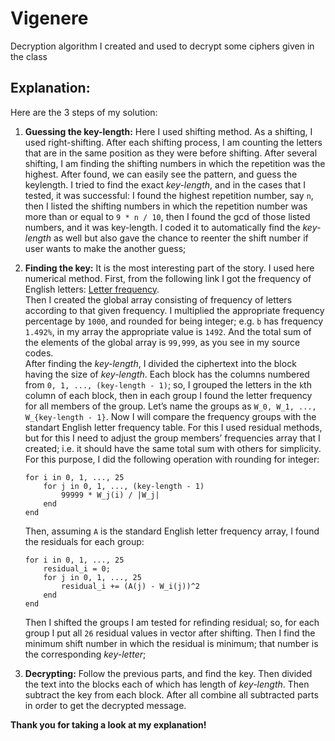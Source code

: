 # Vigenere
Decryption algorithm I created and used to decrypt some ciphers given in the class

## Explanation:
Here are the 3 steps of my solution:

1.  **Guessing the key-length:** Here I used shifting method. As a
    shifting, I used right-shifting. After each shifting process, I am
    counting the letters that are in the same position as they were
    before shifting. After several shifting, I am finding the shifting
    numbers in which the repetition was the highest. After found, we can
    easily see the pattern, and guess the keylength. I tried to find the
    exact *key-length*, and in the cases that I tested, it was
    successful: I found the highest repetition number, say `n`, then I
    listed the shifting numbers in which the repetition number was more
    than or equal to `9 * n / 10`, then I found the gcd of those
    listed numbers, and it was key-length. I coded it to automatically
    find the *key-length* as well but also gave the chance to reenter
    the shift number if user wants to make the another guess;

2.  **Finding the key:** It is the most interesting part of the story. I
    used here numerical method. First, from the following link I got the
    frequency of English letters: [Letter
    frequency](http://en.wikipedia.org/wiki/Letter_frequency).\
    Then I created the global array consisting of frequency of letters
    according to that given frequency. I multiplied the appropriate
    frequency percentage by `1000`, and rounded for being integer; e.g.
    `b` has frequency `1.492%`, in my array the appropriate
    value is `1492`. And the total sum of the elements of the global
    array is `99,999`, as you see in my source codes.\
    After finding the *key-length*, I divided the ciphertext into the
    block having the size of *key-length*. Each block has the columns
    numbered from `0, 1, ..., (key-length - 1)`; so, I grouped the letters in
    the `k`th column of each block, then in each group I found the
    letter frequency for all members of the group. Let’s name the groups
    as `W_0, W_1, ..., W_{key-length - 1}`. Now I will compare the
    frequency groups with the standart English letter frequency table.
    For this I used residual methods, but for this I need to adjust the
    group members’ frequencies array that I created; i.e. it should have
    the same total sum with others for simplicity. For this purpose, I
    did the following operation with rounding for integer:
    ```
    for i in 0, 1, ..., 25
    	for j in 0, 1, ..., (key-length - 1)
    		99999 * W_j(i) / |W_j|
    	end
    end
    ```
    Then, assuming `A` is the standard English letter frequency array, I found the residuals for each group:
    ```
    for i in 0, 1, ..., 25
    	residual_i = 0;
    	for j in 0, 1, ..., 25
    		residual_i += (A(j) - W_i(j))^2
    	end
    end
    ```
    Then I shifted the groups I am tested for refinding residual; so,
    for each group I put all `26` residual values in vector after
    shifting. Then I find the minimum shift number in which the residual
    is minimum; that number is the corresponding *key-letter*;

3.  **Decrypting:** Follow the previous parts, and find the key. Then
    divided the text into the blocks each of which has length of
    *key-length*. Then subtract the key from each block. After all
    combine all subtracted parts in order to get the decrypted message.

**Thank you for taking a look at my explanation!**